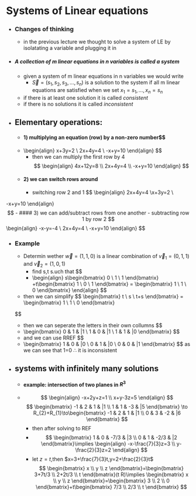 # Systems of Linear equations
- ### Changes of thinking
	- in the previous lecture we thought to solve a system of LE by isolatating a variable and plugging it in
- ##### A collection of m linear equations in n variables is called a system
	- given a system of m linear equations in n variables we would write
		- $\vec{S}=(s_{1},s_{2},s_{3},\dots,s_{n})$ is a solution to the system if all m linear equations are satisfied when we set $x_{1}=s_{1},\dots,x_{n}=s_{n}$ 
	- if there is at least one solution it is called *consistent*
	- if there is no solutions it is called *inconsistent*
- ## Elementary operations:
	- #### 1) multiplying an equation (row) by a non-zero number$$
	- \begin{align} x+3y=2 \\
2x+4y=4 \\
-x+y=10
\end{align}
	$$
		- then we can multiply the first row by 4
$$
\begin{align} 4x+12y=8 \\
2x+4y=4 \\
-x+y=10
\end{align}
	$$
	- #### 2) we can switch rows around
		- switching row 2 and 1
$$
\begin{align} 2x+4y=4 \\x+3y=2 \\

-x+y=10
\end{align}
$$
	- #### 3) we can add/subtract rows from one another
		- subtracting row 1 by row 2
$$
\begin{align} -x-y=-4 \\
2x+4y=4 \\
-x+y=10
\end{align}
$$
- ### Example
	- Determin wether $\vec{w}=(1,1,0)$ is a linear combination of $\vec{v}_{1}=(0,1,1)$ and $\vec{v}_{2}=(1,0,1)$
		- find s,t s.uch that $$
		-  \begin{align} s\begin{bmatrix}
0 \\
1 \\
1
\end{bmatrix} +t\begin{bmatrix}
1 \\
0 \\
1
\end{bmatrix} = \begin{bmatrix}
1 \\
1 \\
0
\end{bmatrix}
\end{align}
	$$
	- then we can simplify 
$$
\begin{bmatrix}
t \\
s \\
t+s
\end{bmatrix} = \begin{bmatrix}
1 \\
1 \\
0
\end{bmatrix}

	$$
	- then we can seperate the letters in their own collumns $$
	- \begin{bmatrix}
0 & 1 & |1 \\
1 & 0 & |1 \\
1 & 1 & |0
\end{bmatrix}
$$
	- and we can use RREF $$
	- \begin{bmatrix}
1 & 0 & |0 \\
0 & 1 & |0 \\
0 & 0 & |1
\end{bmatrix}
$$ as we can see that 1=0 $\therefore$ it is inconsistent
- ## systems with infinitely many solutions
	- #### example: intersection of two planes in $R^3$ 
	- $$
	 \begin{align} -x+2y+z=1 \\
x+y-3z=5
\end{align}
	$$$$
	\begin{bmatrix}
-1 & 2 & 1 & |1 \\
1 & 1 & -3 & |5
\end{bmatrix} \to R_{2}+R_{1}\to\begin{bmatrix}
-1 & 2 & 1 & |1 \\
0 & 3 & -2 & |6
	\end{bmatrix}
	$$
		- then after solving to REF 
		- $$
		\begin{bmatrix}
1 & 0 & -7/3 & |3 \\
0 & 1 & -2/3 & |2
\end{bmatrix}\implies \begin{align} -x-\frac{7}{3}z=3 \\
y-\frac{2}{3}z=2
\end{align}
$$
		- let $z=t,$then $x=3+\frac{7}{3}t,y=2+\frac{2}{3}t$
		$$
		\begin{bmatrix}
x \\
y \\
z
\end{bmatrix}=\begin{bmatrix}
3+7t/3 \\
2+2t/3 \\
t
\end{bmatrix}(t R)\implies \begin{bmatrix}
x \\
y \\
z
\end{bmatrix}=\begin{bmatrix}
3 \\
2 \\
0
\end{bmatrix}+t\begin{bmatrix}
7/3 \\
2/3 \\
t
\end{bmatrix}
$$
